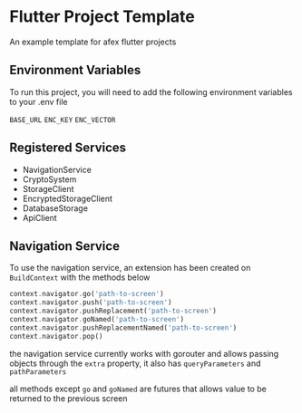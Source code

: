
# Flutter Project Template

An example template for afex flutter projects

## Environment Variables


To run this project, you will need to add the following environment variables to your .env file

`BASE_URL`
`ENC_KEY`
`ENC_VECTOR`


## Registered Services

- NavigationService
- CryptoSystem
- StorageClient
- EncryptedStorageClient
- DatabaseStorage
- ApiClient
## Navigation Service

To use the navigation service, an extension has been created on `BuildContext` with the methods below

```dart
context.navigator.go('path-to-screen')
context.navigator.push('path-to-screen')
context.navigator.pushReplacement('path-to-screen')
context.navigator.goNamed('path-to-screen')
context.navigator.pushReplacementNamed('path-to-screen')
context.navigator.pop()
```

the navigation service currently works with gorouter and allows passing objects through the `extra` property, it also has `queryParameters` and `pathParameters`

all methods except `go` and `goNamed` are futures that allows value to be returned to the previous screen
